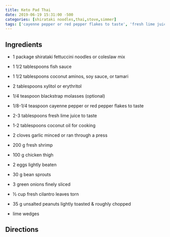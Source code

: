 ```yaml
---
title: Keto Pad Thai
date: 2019-06-19 15:31:00 -500
categories: [shirataki noodles,thai,stove,simmer]
tags: ['cayenne pepper or red pepper flakes to taste', 'fresh lime juice to taste', 'chicken thigh', 'garlic minced or ran through a press', 'fresh cilantro leaves torn', 'lime wedges', 'eggs lightly beaten', 'bean sprouts', 'coconut aminos, soy sauce, or tamari', 'fresh shrimp', 'green onions finely sliced', 'coconut oil for cooking', 'xylitol or erythritol', 'fish sauce', 'unsalted peanuts lightly toasted & roughly chopped', 'blackstrap molasses (optional)', 'shirataki fettuccini noodles or coleslaw mix']
---
```


## Ingredients

-   1 package shirataki fettuccini noodles or coleslaw mix

-   1 1/2 tablespoons fish sauce

-   1 1/2 tablespoons coconut aminos, soy sauce, or tamari

-   2 tablespoons xylitol or erythritol

-   1/4 teaspoon blackstrap molasses (optional)

-   1/8-1/4 teaspoon cayenne pepper or red pepper flakes to taste

-   2-3 tablespoons fresh lime juice to taste

-   1-2 tablespoons coconut oil for cooking

-   2 cloves garlic minced or ran through a press

-   200 g fresh shrimp

-   100 g chicken thigh

-   2 eggs lightly beaten

-   30 g bean sprouts

-   3 green onions finely sliced

-   ½ cup fresh cilantro leaves torn

-   35 g unsalted peanuts lightly toasted & roughly chopped

-   lime wedges



## Directions

